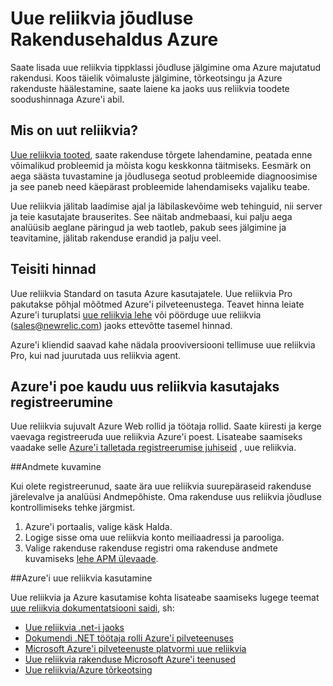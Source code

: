 <properties 
    pageTitle="Azure'i uue reliikvia abil | Microsoft Azure'i" 
    description="Saate teada, kuidas hallata ja jälgida Azure rakenduse uus reliikvia teenust kasutada." 
    services="" 
    documentationCenter=".net" 
    authors="nickfloyd" 
    manager="timlt" 
    editor=""/>

<tags 
    ms.service="cloud-services" 
    ms.workload="tbd" 
    ms.tgt_pltfrm="na" 
    ms.devlang="dotnet" 
    ms.topic="article" 
    ms.date="08/23/2016" 
    ms.author="nickfloyd@newrelic.com"/>


# <a name="new-relic-application-performance-management-on-azure"></a>Uue reliikvia jõudluse Rakendusehaldus Azure

Saate lisada uue reliikvia tippklassi jõudluse jälgimine oma Azure majutatud rakendusi. Koos täielik võimaluste jälgimine, tõrkeotsingu ja Azure rakenduste häälestamine, saate laiene ka jaoks uus reliikvia toodete soodushinnaga Azure'i abil.

## <a name="what-is-new-relic"></a>Mis on uut reliikvia?

[Uue reliikvia tooted](https://newrelic.com/products), saate rakenduse tõrgete lahendamine, peatada enne võimalikud probleemid ja mõista kogu keskkonna täitmiseks. Eesmärk on aega säästa tuvastamine ja jõudlusega seotud probleemide diagnoosimise ja see paneb need käepärast probleemide lahendamiseks vajaliku teabe.

Uue reliikvia jälitab laadimise ajal ja läbilaskevõime web tehinguid, nii server ja teie kasutajate brauserites. See näitab andmebaasi, kui palju aega analüüsib aeglane päringud ja web taotleb, pakub sees jälgimine ja teavitamine, jälitab rakenduse erandid ja palju veel. 

## <a name="special-pricing"></a>Teisiti hinnad
Uue reliikvia Standard on tasuta Azure kasutajatele. Uue reliikvia Pro pakutakse põhjal mõõtmed Azure'i pilveteenustega. Teavet hinna leiate Azure'i turuplatsi [uue reliikvia lehe](https://azure.microsoft.com/marketplace/partners/newrelic/newrelic/) või pöörduge uue reliikvia (sales@newrelic.com) jaoks ettevõtte tasemel hinnad.

Azure'i kliendid saavad kahe nädala prooviversiooni tellimuse uue reliikvia Pro, kui nad juurutada uus reliikvia agent.

## <a name="sign-up-for-new-relic-using-the-azure-store"></a>Azure'i poe kaudu uus reliikvia kasutajaks registreerumine
Uue reliikvia sujuvalt Azure Web rollid ja töötaja rollid. Saate kiiresti ja kerge vaevaga registreeruda uue reliikvia Azure'i poest. Lisateabe saamiseks vaadake selle [Azure'i talletada registreerumise juhiseid](https://docs.newrelic.com/docs/agents/net-agent/azure-installation/azure-cloud-services#signup) , uue reliikvia.

##<a name="view-your-data"></a>Andmete kuvamine

Kui olete registreerunud, saate ära uue reliikvia suurepäraseid rakenduse järelevalve ja analüüsi Andmepõhiste. Oma rakenduse uus reliikvia jõudluse kontrollimiseks tehke järgmist.

1. Azure'i portaalis, valige käsk Halda.
2. Logige sisse oma uue reliikvia konto meiliaadressi ja parooliga.
3. Valige rakenduse rakenduse registri oma rakenduse andmete kuvamiseks [lehe APM ülevaade](https://docs.newrelic.com/docs/apm/applications-menu/monitoring/apm-overview-page).

##<a name="using-new-relic-with-azure"></a>Azure'i uue reliikvia kasutamine

Uue reliikvia ja Azure kasutamise kohta lisateabe saamiseks lugege teemat [uue reliikvia dokumentatsiooni saidi](https://docs.newrelic.com/docs/agents/net-agent/azure-installation), sh: 

* [Uue reliikvia .net-i jaoks](https://docs.newrelic.com/docs/agents/net-agent/getting-started/new-relic-net)
* [Dokumendi .NET töötaja rolli Azure'i pilveteenuses](https://docs.newrelic.com/docs/agents/net-agent/azure-installation/instrument-net-worker-role-azure-cloud-service)
* [Microsoft Azure'i pilveteenuste platvormi uue reliikvia](https://docs.newrelic.com/docs/agents/net-agent/azure-installation/azure-cloud-services)
* [Uue reliikvia rakenduse Microsoft Azure'i teenused](https://docs.newrelic.com/docs/agents/net-agent/azure-installation/azure-portal)
* [Uue reliikvia/Azure tõrkeotsing](https://docs.newrelic.com/docs/agents/net-agent/azure-troubleshooting)

